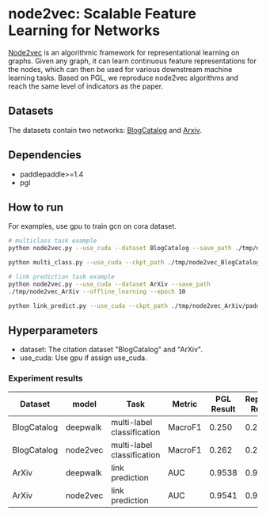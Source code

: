 # node2vec: Scalable Feature Learning for Networks 
[Node2vec](https://cs.stanford.edu/~jure/pubs/node2vec-kdd16.pdf) is an algorithmic framework for representational learning on graphs. Given any graph, it can learn continuous feature representations for the nodes, which can then be used for various downstream machine learning tasks. Based on PGL, we reproduce node2vec algorithms and reach the same level of indicators as the paper.
## Datasets
The datasets contain two networks: [BlogCatalog](http://socialcomputing.asu.edu/datasets/BlogCatalog3) and [Arxiv](http://snap.stanford.edu/data/ca-AstroPh.html). 
## Dependencies
- paddlepaddle>=1.4
- pgl

## How to run

For examples, use gpu to train gcn on cora dataset.
```sh
# multiclass task example
python node2vec.py --use_cuda --dataset BlogCatalog --save_path ./tmp/node2vec_BlogCatalog/ --offline_learning --epoch 400

python multi_class.py --use_cuda --ckpt_path ./tmp/node2vec_BlogCatalog/paddle_model --epoch 1000

# link prediction task example
python node2vec.py --use_cuda --dataset ArXiv --save_path
./tmp/node2vec_ArXiv --offline_learning --epoch 10

python link_predict.py --use_cuda --ckpt_path ./tmp/node2vec_ArXiv/paddle_model --epoch 400
```

## Hyperparameters
- dataset: The citation dataset "BlogCatalog" and "ArXiv".
- use_cuda: Use gpu if assign use_cuda. 

### Experiment results
Dataset|model|Task|Metric|PGL Result|Reported Result 
--|--|--|--|--|--
BlogCatalog|deepwalk|multi-label classification|MacroF1|0.250|0.211
BlogCatalog|node2vec|multi-label classification|MacroF1|0.262|0.258
ArXiv|deepwalk|link prediction|AUC|0.9538|0.9340
ArXiv|node2vec|link prediction|AUC|0.9541|0.9366
